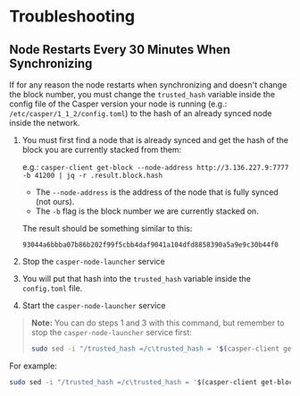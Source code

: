 # Troubleshooting

## Node Restarts Every 30 Minutes When Synchronizing

If for any reason the node restarts when synchronizing and doesn't change the block number, you must change the `trusted_hash` variable inside the config file of the Casper version your node is running (e.g.: `/etc/casper/1_1_2/config.toml`) to the hash of an already synced node inside the network.

1. You must first find a node that is already synced and get the hash of the block you are currently stacked from them:

   e.g.:  `casper-client get-block --node-address http://3.136.227.9:7777 -b 41200 | jq -r .result.block.hash`

   - The `--node-address` is the address of the node that is fully synced (not ours).
   - The `-b` flag is the block number we are currently stacked on.

   The result should be something similar to this:

   `93044a6bbba07b86b202f99f5cbb4daf9041a104dfd8858390a5a9e9c30b44f0`

2. Stop the `casper-node-launcher` service

3. You will put that hash into the `trusted_hash` variable inside the `config.toml` file.

4. Start the `casper-node-launcher` service

> **Note:** You can do steps 1 and 3 with this command, but remember to stop the `casper-node-launcher` service first:
>  
>```bash
> sudo sed -i "/trusted_hash =/c\trusted_hash = '$(casper-client get-block --node-address http://SYNCED_NODE_IP:7777/ -b BLOCK_NUMBER | jq -r .result.block.hash | tr -d '\n')'" /etc/casper/CASPER_VERSION/config.toml
> ```

For example:

```bash
sudo sed -i "/trusted_hash =/c\trusted_hash = '$(casper-client get-block --node-address http://3.136.227.9:7777/ -b 997478 | jq -r .result.block.hash | tr -d '\n')'" /etc/casper/1_4_7/config.toml
```
